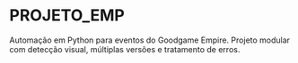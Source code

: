 # PROJETO_EMP
Automação em Python para eventos do Goodgame Empire. Projeto modular com detecção visual, múltiplas versões e tratamento de erros.
